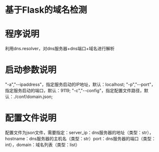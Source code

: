 # 基于Flask的域名检测
# 程序说明
利用dns.resolver，对dns服务器+dns端口+域名进行解析
# 启动参数说明
"-a","--ipaddress"，指定服务启动的IP地址，默认：localhost;
"-p","--port"，指定服务启动的端口，默认：9119;
"-c","--config"，指定配置文件路径，默认：./conf/domain.json;
# 配置文件说明
配置文件为json文件，需要指定：server_ip：dns服务器的地址（类型：str），hostname：dns服务器的主机名（类型：str）port：dns服务器的端口（类型：int），domain：域名列表（类型：list）
